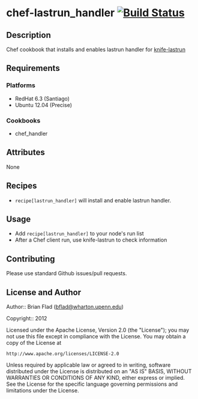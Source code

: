 # chef-lastrun_handler [![Build Status](https://secure.travis-ci.org/bflad/chef-lastrun_handler.png?branch=master)](http://travis-ci.org/bflad/chef-lastrun_handler)

## Description

Chef cookbook that installs and enables lastrun handler for
[knife-lastrun](https://github.com/jgoulah/knife-lastrun)

## Requirements

### Platforms

* RedHat 6.3 (Santiago)
* Ubuntu 12.04 (Precise)

### Cookbooks

* chef_handler

## Attributes

None

## Recipes

* `recipe[lastrun_handler]` will install and enable lastrun handler.

## Usage

* Add `recipe[lastrun_handler]` to your node's run list
* After a Chef client run, use knife-lastrun to check information

## Contributing

Please use standard Github issues/pull requests.

## License and Author
      
Author:: Brian Flad (<bflad@wharton.upenn.edu>)

Copyright:: 2012

Licensed under the Apache License, Version 2.0 (the "License");
you may not use this file except in compliance with the License.
You may obtain a copy of the License at

    http://www.apache.org/licenses/LICENSE-2.0

Unless required by applicable law or agreed to in writing, software
distributed under the License is distributed on an "AS IS" BASIS,
WITHOUT WARRANTIES OR CONDITIONS OF ANY KIND, either express or implied.
See the License for the specific language governing permissions and
limitations under the License.
